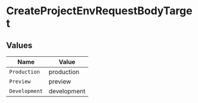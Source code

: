 # CreateProjectEnvRequestBodyTarget


## Values

| Name          | Value         |
| ------------- | ------------- |
| `Production`  | production    |
| `Preview`     | preview       |
| `Development` | development   |